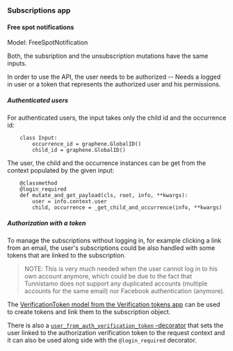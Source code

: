 ### Subscriptions app

#### Free spot notifications

Model: FreeSpotNotification

Both, the subsription and the unsubscription mutations have the same inputs.

In order to use the API, the user needs to be authorized -- Needs a logged in user or a token that represents the authorized user and his permissions.

##### Authenticated users

For authenticated users, the input takes only the child id and the occurrence id:

```
    class Input:
        occurrence_id = graphene.GlobalID()
        child_id = graphene.GlobalID()
```

The user, the child and the occurrence instances can be get from the context populated by the given input:

```
    @classmethod
    @login_required
    def mutate_and_get_payload(cls, root, info, **kwargs):
        user = info.context.user
        child, occurrence = _get_child_and_occurrence(info, **kwargs)
```

##### Authorization with a token

To manage the subscriptions without logging in, for example clicking a link from an email, the user's subscriptions could be also handled with some tokens that are linked to the subscription.

> NOTE: This is very much needed when the user cannot log in to his own account anymore, which could be due to the fact that Tunnistamo does not support any duplicated accounts (multiple accounts for the same email) nor Facebook authentication (anymore).

The [VerificationToken model from the Verification tokens app](../verification_tokens/models.py) can be used to create tokens and link them to the subscription object.

There is also a [`user_from_auth_verification_token` -decorator](../verification_tokens/decorators.py) that sets the user linked to the authorization verification token to the request context and it can also be used along side with the `@login_required` decorator.
